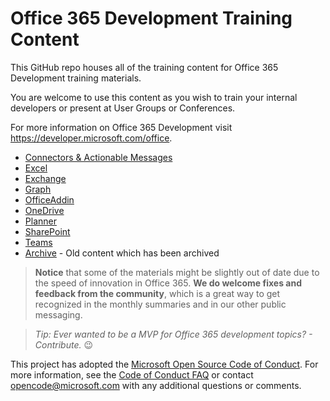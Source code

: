 Office 365 Development Training Content
===============

This GitHub repo houses all of the training content for Office 365 Development training materials.

You are welcome to use this content as you wish to train your internal developers or present at User Groups or Conferences. 

For more information on Office 365 Development visit https://developer.microsoft.com/office.

- [Connectors & Actionable Messages](./ConnectorActionableMsgs)
- [Excel](./Excel)
- [Exchange](./Exchange)
- [Graph](./Graph)
- [OfficeAddin](./OfficeAddin)
- [OneDrive](./OneDrive)
- [Planner](./Planner)
- [SharePoint](./SharePoint)
- [Teams](./Teams)
- [Archive](./Archive) - Old content which has been archived

> **Notice** that some of the materials might be slightly out of date due to the speed of innovation in Office 365. **We do welcome fixes and feedback from the community**, which is a great way to get recognized in the monthly summaries and in our other public messaging. 

> *Tip: Ever wanted to be a MVP for Office 365 development topics? - Contribute.* 😉

This project has adopted the [Microsoft Open Source Code of Conduct](https://opensource.microsoft.com/codeofconduct/). For more information, see the [Code of Conduct FAQ](https://opensource.microsoft.com/codeofconduct/faq/) or contact [opencode@microsoft.com](mailto:opencode@microsoft.com) with any additional questions or comments.
